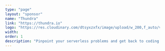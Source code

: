 ```yaml
---
type: "page"
layout: "sponsor"
name: "Thundra"
link: "https://thundra.io"
logo: "https://res.cloudinary.com/dtsyxzxfx/image/upload/w_200,f_auto/v1578108418/2020/thundra_logo.jpg"
width: 
order: 1
description: "Pinpoint your serverless problems and get back to coding. The black box nature of AWS Lambda and other serverless environments means that identifying and fixing performance issues is difficult and time-consuming. Built for straightforward debugging, monitoring, and observability, Thundra provides deep insight into your entire serverless environment. Thundra collects and correlates all your metrics, logs, and traces, allowing you to quickly identify problematic invocations and also analyzes external services associated with that function. With Thundra’s zero overhead and automated instrumentation capabilities, your developers are free to write code without worrying about bulking up their Lambdas or wasting time on chasing black box problems."
---
```

